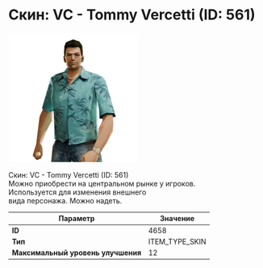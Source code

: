 # Скин: VC - Tommy Vercetti (ID: 561)

![Item Image](../img/4658.webp?raw=true)

Скин: VC - Tommy Vercetti (ID: 561)<br>Можно приобрести на центральном рынке у игроков.<br>Используется для изменения внешнего<br>вида персонажа. Можно надеть.


| Параметр | Значение |
|----------|----------|
| **ID** | 4658 |
| **Тип** | ITEM_TYPE_SKIN |
| **Максимальный уровень улучшения** | 12 |


